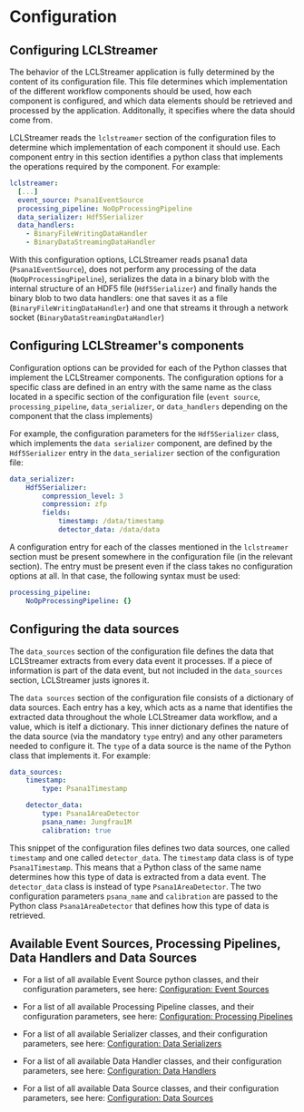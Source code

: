 # Configuration

## Configuring LCLStreamer

The behavior of the LCLStreamer application is fully determined by the content of its
configuration file. This file determines which implementation of the different
workflow components should be used, how each component is configured, and which data
elements should be retrieved and processed by the application. Additonally, it
specifies where the data should come from.

LCLStreamer reads the `lclstreamer` section of the configuration files to determine
which implementation of each component it should use. Each component entry in this
section identifies a python class that implements the operations required by the
component. For example:

``` yaml
lclstreamer:
  [...]
  event_source: Psana1EventSource
  processing_pipeline: NoOpProcessingPipeline
  data_serializer: Hdf5Serializer
  data_handlers:
    - BinaryFileWritingDataHandler
    - BinaryDataStreamingDataHandler
```

With this configuration options, LCLStreamer reads psana1 data (`Psana1EventSource`),
does not perform any processing of the data (`NoOpProcessingPipeline`), serializes the
data in a binary blob with the internal structure of an HDF5 file (`Hdf5Serializer`)
and finally hands the binary blob to two data handlers: one that saves it as a file
(`BinaryFileWritingDataHandler`) and one that streams it through a network socket
(`BinaryDataStreamingDataHandler`)


## Configuring LCLStreamer's components

Configuration options can be provided for each of the Python classes that implement the
LCLStreamer components. The configuration options for a specific class are defined in an
entry with the same name as the class located in a specific section of the configuration
file (`event source`, `processing_pipeline`, `data_serializer`, or `data_handlers`
depending on the component that the class implements)

For example, the configuration parameters for the `Hdf5Serializer` class, which
implements the `data serializer` component, are defined by the `Hdf5Serializer` entry
in the `data_serializer` section of the configuration file:

``` yaml
data_serializer:
    Hdf5Serializer:
        compression_level: 3
        compression: zfp
        fields:
            timestamp: /data/timestamp
            detector_data: /data/data
```

A configuration entry for each of the classes mentioned in the `lclstreamer` section
must be present somewhere in the configuration file (in the relevant section). The
entry must be present even if the class takes no configuration options at all. In that
case, the following syntax must be used:

``` yaml
processing_pipeline:
    NoOpProcessingPipeline: {}
```


## Configuring the data sources

The `data_sources` section of the configuration file defines the data that LCLStreamer
extracts from every data event it processes. If a piece of information is part of the
data event, but not included in the `data_sources` section, LCLStreamer justs ignores it.

The `data sources` section of the configuration file consists of a dictionary of data
sources. Each entry has a key, which acts as a name that identifies the extracted data
throughout the whole LCLStreamer data workflow, and a value, which is itelf a
dictionary. This inner dictionary defines the nature of the data source (via the
mandatory `type` entry) and any other parameters needed to configure it. The `type` of
a data source is the name of the Python class that implements it. For example:

``` yaml
data_sources:
    timestamp:
        type: Psana1Timestamp

    detector_data:
        type: Psana1AreaDetector
        psana_name: Jungfrau1M
        calibration: true
```

This snippet of the configuration files defines two data sources, one called
`timestamp` and one called `detector_data`.  The `timestamp` data class is of type
`Psana1Timestamp`. This means that a Python class of the same name determines how this
type of data is extracted from a data event. The `detector_data` class is instead of
type `Psana1AreaDetector`. The two configuration parameters `psana_name` and
`calibration` are passed to the Python class `Psana1AreaDetector` that defines how this
type of data is retrieved.


## Available Event Sources, Processing Pipelines, Data Handlers and Data Sources

* For a list of all available Event Source python classes, and their configuration
  parameters, see here: [Configuration: Event Sources](configuration_event_sources.md)

* For a list of all available Processing Pipeline classes, and their configuration
  parameters, see here:
  [Configuration: Processing Pipelines](configuration_processing_pipelines.md)

* For a list of all available Serializer classes, and their configuration
  parameters, see here:
  [Configuration: Data Serializers](configuration_data_serializers.md)

* For a list of all available Data Handler classes, and their configuration
  parameters, see here: [Configuration: Data Handlers](configuration_data_handlers.md)

* For a list of all available Data Source classes, and their configuration parameters,
  see here: [Configuration: Data Sources](configuration_data_sources.md)
